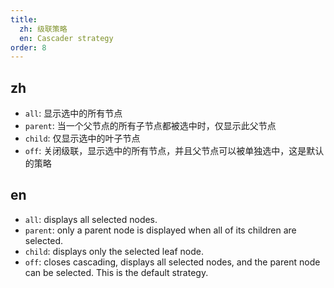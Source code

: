 ```yaml
---
title:
  zh: 级联策略
  en: Cascader strategy
order: 8
---
```


## zh

- `all`: 显示选中的所有节点
- `parent`: 当一个父节点的所有子节点都被选中时，仅显示此父节点
- `child`: 仅显示选中的叶子节点
- `off`: 关闭级联，显示选中的所有节点，并且父节点可以被单独选中，这是默认的策略

## en

- `all`: displays all selected nodes.
- `parent`: only a parent node is displayed when all of its children are selected.
- `child`: displays only the selected leaf node.
- `off`:  closes cascading, displays all selected nodes, and the parent node can be selected. This is the default strategy.
